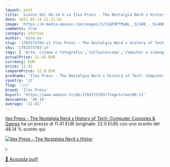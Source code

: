 ```yaml
---
layout: post
title: 'sconto del 48.14 % su Ilex Press - The Nostalgia Nerd s Histor  '
date: 2021-05-14 11:11:41
image: 'https://m.media-amazon.com/images/I/51QPdPfMyWL._SL500_._SL400_.jpg'
comments: true
category: ofertas
author: 'tole.es'
slug: '1781575703-it Ilex Press - The Nostalgia Nerd s History of Tech:...'
sku: '1781575703-it'
tags: [ 'Arte, cinema e fotografia','Collezionismo','Computer e videogiochi','Giochi e quiz','Informatica, Web e Digital Media','Libri','Multimedia e disegno grafico','Programmazione','Scienza dei calcolatori','Scienze, tecnologia e medicina','Tempo libero','ilex press', ]
actualPrice: 11.41 EUR
currency: EUR
price: 11.41
comparePrice: 22.0 EUR
prodname: 'Ilex Press - The Nostalgia Nerd s History of Tech: Computer  Consoles  & Games'
country: 'it'
flag: '🇮🇹'
brand: 'Ilex Press'
buyurl: 'https://www.amazon.it/dp/1781575703/?tag=tolees00-21'
descuento: '48.14'
average: '11.41'
---
```


[Ilex Press - The Nostalgia Nerd s History of Tech: Computer  Consoles  & Games](https://www.amazon.it/dp/1781575703/?tag=tolees00-21) ha un prezzo di 11.41 EUR (originale: 22.0 EUR) con uno sconto del 48.14 % sconto qui:

[![Ilex Press - The Nostalgia Nerd s Histor](https://m.media-amazon.com/images/I/51QPdPfMyWL._SL500_._SL400_.jpg)](https://www.amazon.it/dp/1781575703/?tag=tolees00-21)

ℹ️:


[🛒 Acquista qui!!](https://www.amazon.it/dp/1781575703/?tag=tolees00-21)
